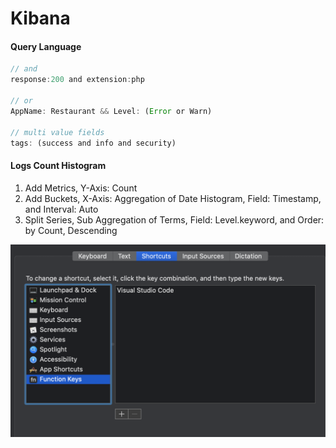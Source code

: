 # Kibana

#### Query Language

```javascript
// and
response:200 and extension:php

// or
AppName: Restaurant && Level: (Error or Warn)

// multi value fields
tags: (success and info and security)
```

#### Logs Count Histogram

1. Add Metrics, Y-Axis: Count
2. Add Buckets, X-Axis: Aggregation of Date Histogram, Field: Timestamp, and Interval: Auto
3. Split Series, Sub Aggregation of Terms, Field: Level.keyword, and Order: by Count, Descending

![](.gitbook/assets/image%20%2817%29.png)

